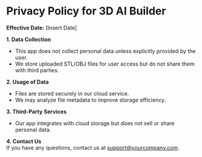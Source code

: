 # Privacy Policy for 3D AI Builder

**Effective Date:** [Insert Date]

**1. Data Collection**  
- This app does not collect personal data unless explicitly provided by the user.
- We store uploaded STL/OBJ files for user access but do not share them with third parties.

**2. Usage of Data**  
- Files are stored securely in our cloud service.
- We may analyze file metadata to improve storage efficiency.

**3. Third-Party Services**  
- Our app integrates with cloud storage but does not sell or share personal data.

**4. Contact Us**  
If you have any questions, contact us at support@yourcompany.com.

